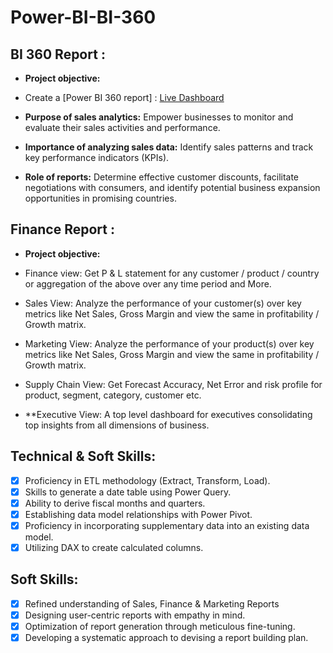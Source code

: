 # Power-BI-BI-360

## BI 360 Report :


- **Project objective:** 

- Create a [Power BI 360 report] : [Live Dashboard](https://app.powerbi.com/view?r=eyJrIjoiYzdiZTI5NzItYzA2MS00NjM2LTkzMTctNmY2Mjc2ZTA5MDRhIiwidCI6ImM2ZTU0OWIzLTVmNDUtNDAzMi1hYWU5LWQ0MjQ0ZGM1YjJjNCJ9) 

- **Purpose of sales analytics:** Empower businesses to monitor and evaluate their sales activities and performance.

- **Importance of analyzing sales data:** Identify sales patterns and track key performance indicators (KPIs).

- **Role of reports:** Determine effective customer discounts, facilitate negotiations with consumers, and identify potential business expansion opportunities in promising countries.


## Finance Report :

- **Project objective:** 

- Finance view: Get  P & L statement for any customer / product / country or aggregation of the above over any time period and More.

- Sales View: Analyze the performance of your customer(s) over key metrics like Net Sales, Gross Margin and view the same in profitability / Growth matrix.

- Marketing View: Analyze the performance of your product(s) over key metrics like Net Sales, Gross Margin and view the same in profitability / Growth matrix.

- Supply Chain View: Get Forecast Accuracy, Net Error and risk profile for product, segment, category, customer etc.

- **Executive View: A top level dashboard for executives consolidating top insights from all dimensions of business.



## Technical & Soft Skills:
- [x]	Proficiency in ETL methodology (Extract, Transform, Load).
- [x]	Skills to generate a date table using Power Query.
- [x]	Ability to derive fiscal months and quarters.
- [x]	Establishing data model relationships with Power Pivot.
- [x]	Proficiency in incorporating supplementary data into an existing data model.
- [x]	Utilizing DAX to create calculated columns.

## Soft Skills:
- [x]	Refined understanding of Sales, Finance & Marketing Reports
- [x]	Designing user-centric reports with empathy in mind.
- [x]	Optimization of report generation through meticulous fine-tuning.
- [x]	Developing a systematic approach to devising a report building plan.
